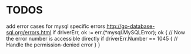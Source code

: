 # TODOS

add error cases for mysql specific errors
http://go-database-sql.org/errors.html
if driverErr, ok := err.(*mysql.MySQLError); ok { // Now the error number is accessible directly
    if driverErr.Number == 1045 {
    	// Handle the permission-denied error
    }
}


